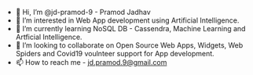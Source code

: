 - 👋 Hi, I’m @jd-pramod-9 - Pramod Jadhav
- 👀 I’m interested in Web App development using Artificial Intelligence.
- 🌱 I’m currently learning NoSQL DB - Cassendra, Machine Learning and Artficial Intelligence.
- 💞️ I’m looking to collaborate on Open Source Web Apps, Widgets, Web Spiders and Covid19 voulnteer support for App development.
- 📫 How to reach me - jd.pramod.9@gmail.com

<!---
jd-pramod-9/jd-pramod-9 is a ✨ special ✨ repository because its `README.md` (this file) appears on your GitHub profile.
You can click the Preview link to take a look at your changes.
--->
